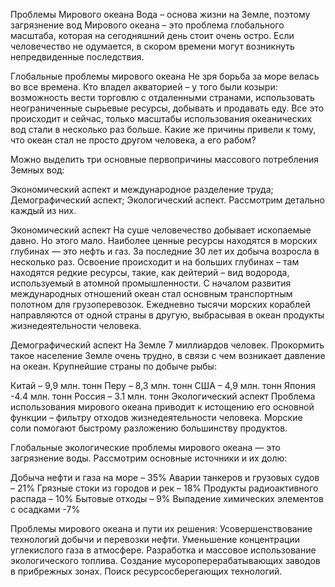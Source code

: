 Проблемы Мирового океана
Вода – основа жизни на Земле, поэтому загрязнение вод Мирового океана – это проблема глобального масштаба, которая на сегодняшний день стоит очень остро. Если человечество не одумается, в скором времени могут возникнуть непредвиденные последствия.


Глобальные проблемы мирового океана
Не зря борьба за море велась во все времена. Кто владел акваторией – у того были козыри: возможность вести торговлю с отдаленными странами, использовать неограниченные сырьевые ресурсы, добывать и продавать еду. Все это происходит и сейчас, только масштабы использования океанических вод стали в несколько раз больше. Какие же причины привели к тому, что океан стал не просто другом человека, а его рабом?


Можно выделить три основные первопричины массового потребления Земных вод:

Экономический аспект и международное разделение труда;
Демографический аспект;
Экологический аспект.
Рассмотрим детально каждый из них.


Экономический аспект
На суше человечество добывает ископаемые давно. Но этого мало. Наиболее ценные ресурсы находятся в морских глубинах — это нефть и газ. За последние 30 лет их добыча возросла в несколько раз. Освоение происходит и на больших глубинах – там находятся редкие ресурсы, такие, как дейтерий – вид водорода, используемый в атомной промышленности.
С началом развития международных отношений океан стал основным транспортным полотном для грузоперевозок. Ежедневно тысячи морских кораблей направляются от одной страны в другую, выбрасывая в океан продукты жизнедеятельности человека.


Демографический аспект
На Земле 7 миллиардов человек. Прокормить такое население Земле очень трудно, в связи с чем возникает давление на океан. Крупнейшие страны по добыче рыбы:

Китай – 9,9 млн. тонн
Перу – 8,3 млн. тонн
США – 4,9 млн. тонн
Япония -4.4 млн. тонн
Россия – 3.1 млн. тонн
Экологический аспект
Проблема использования мирового океана приводит к истощению его основной функции – фильтру отходов жизнедеятельности человека. Морские соли помогают быстрому разложению большинству продуктов.


Глобальные экологические проблемы мирового океана — это загрязнение воды. Рассмотрим основные источники и их долю:

Добыча нефти и газа на море – 35%
Аварии танкеров и грузовых судов – 21%
Грязные стоки из городов и рек – 18%
Продукты радиоактивного распада – 10%
Бытовые отходы – 9%
Выпадение химических элементов с осадками -7%

Проблемы мирового океана и пути их решения:
Усовершенствование технологий добычи и перевозки нефти.
Уменьшение концентрации углекислого газа в атмосфере.
Разработка и массовое использование экологического топлива.
Создание мусороперерабатывающих заводов в прибрежных зонах.
Поиск ресурсосберегающих технологий.


